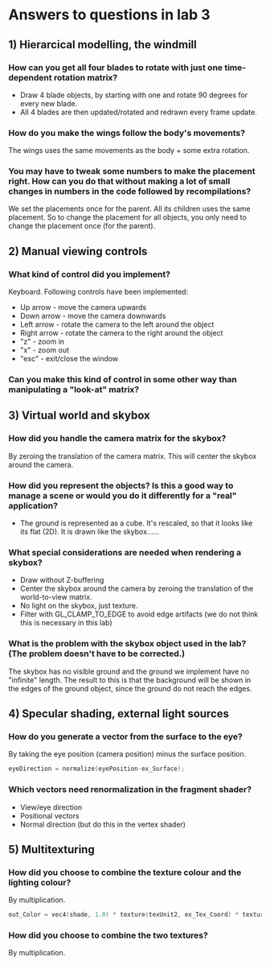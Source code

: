 # Answers to questions in lab 3

## 1) Hierarcical modelling, the windmill

### How can you get all four blades to rotate with just one time-dependent rotation matrix?
- Draw 4 blade objects, by starting with one and rotate 90 degrees for every new blade.
- All 4 blades are then updated/rotated and redrawn every frame update.

### How do you make the wings follow the body's movements?
The wings uses the same movements as the body + some extra rotation.

### You may have to tweak some numbers to make the placement right. How can you do that without making a lot of small changes in numbers in the code followed by recompilations?
We set the placements once for the parent.
All its children uses the same placement.
So to change the placement for all objects, you only need to change the placement once (for the parent).

## 2) Manual viewing controls

### What kind of control did you implement?
Keyboard. Following controls have been implemented:
 - Up arrow - move the camera upwards
 - Down arrow - move the camera downwards
 - Left arrow - rotate the camera to the left around the object
 - Right arrow - rotate the camera to the right around the object
 - "z" - zoom in
 - "x" - zoom out
 - "esc" - exit/close the window

### Can you make this kind of control in some other way than manipulating a "look-at" matrix?

## 3) Virtual world and skybox

### How did you handle the camera matrix for the skybox?
By zeroing the translation of the camera matrix.
This will center the skybox around the camera.

### How did you represent the objects? Is this a good way to manage a scene or would you do it differently for a "real" application?
- The ground is represented as a cube. It's rescaled, so that it looks like its flat (2D). 
It is drawn like the skybox...... 

### What special considerations are needed when rendering a skybox?
- Draw without Z-buffering
- Center the skybox around the camera by zeroing the translation of the world-to-view
  matrix.
- No light on the skybox, just texture.
- Filter with GL_CLAMP_TO_EDGE to avoid edge artifacts (we do not think this is necessary in this lab)

### What is the problem with the skybox object used in the lab? (The problem doesn't have to be corrected.)
The skybox has no visible ground and the ground we implement have no "infinite" length.
The result to this is that the background will be shown in the edges of the ground object, since the ground do not reach the edges. 

## 4) Specular shading, external light sources

### How do you generate a vector from the surface to the eye?
By taking the eye position (camera position) minus the surface position. 

```c
eyeDirection = normalize(eyePosition-ex_Surface);
```

### Which vectors need renormalization in the fragment shader?
- View/eye direction
- Positional vectors
- Normal direction (but do this in the vertex shader)

## 5) Multitexturing

### How did you choose to combine the texture colour and the lighting colour?
By multiplication. 

```c
out_Color = vec4(shade, 1.0) * texture(texUnit2, ex_Tex_Coord) * texture(texUnit, ex_Tex_Coord);
```

### How did you choose to combine the two textures?
By multiplication. 